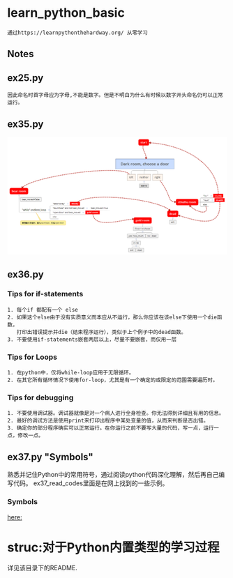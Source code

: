 learn_python_basic
==============================
    通过https://learnpythonthehardway.org/ 从零学习


Notes
-----------------------
##  ex25.py
    因此命名时首字母应为字母,不能是数字。但是不明白为什么有时候以数字开头命名仍可以正常运行。

##  ex35.py
![Map of the game](https://github.com/LiuJLin/learn_python_basic/blob/master/MakeChoice_ex35.png?raw=true)    

##  ex36.py
###  Tips for if-statements
    1. 每个if 都配有一个 else
    2. 如果这个else由于没有实质意义而本应从不运行，那么你应该在该else下使用一个die函数，
       打印出错误提示并die（结束程序运行），类似于上个例子中的dead函数。
    3. 不要使用if-statements嵌套两层以上，尽量不要嵌套，而仅用一层

### Tips for Loops
    1. 在python中，仅将while-loop应用于无限循环。
    2. 在其它所有循环情况下使用for-loop，尤其是有一个确定的或限定的范围需要遍历时。

### Tips for debugging
    1. 不要使用调试器。调试器就像是对一个病人进行全身检查。你无法得到详细且有用的信息。
    2. 最好的调试方法是使用print来打印出程序中某处变量的值，从而来判断是否出错。
    3. 确定你的部分程序确实可以正常运行。在你运行之前不要写大量的代码，写一点，运行一点，修改一点。

## ex37.py   "Symbols"
熟悉并记住Python中的常用符号，通过阅读python代码深化理解，然后再自己编写代码。
ex37_read_codes里面是在网上找到的一些示例。
### Symbols
  [here:](https://learnpythonthehardway.org/book/ex37.html)
<br />
# struc:对于Python内置类型的学习过程
详见该目录下的README.
